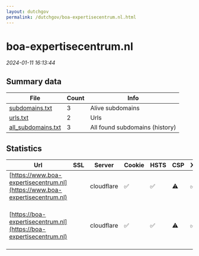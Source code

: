 ```yaml
---
layout: dutchgov
permalink: /dutchgov/boa-expertisecentrum.nl.html
---
```



# boa-expertisecentrum.nl
*2024-01-11 16:13:44*
## Summary data


| File       | Count | Info |
|------------|-------|------|
|[subdomains.txt](/data/boa-expertisecentrum.nl/subdomains.txt)|3|Alive subdomains|
|[urls.txt](/data/boa-expertisecentrum.nl/urls.txt)|2|Urls|
|[all_subdomains.txt](/data/boa-expertisecentrum.nl/all_subdomains.txt)|3|All found subdomains (history)|


## Statistics


| Url | SSL | Server | Cookie | HSTS | CSP | XFO | XXP | RP | Tech |Title |
|------------|-------|------|------|------|------|------|------|------|------|------|
|[https://www.boa-expertisecentrum.nl](https://www.boa-expertisecentrum.nl)| |cloudflare|:white_check_mark: |:white_check_mark: |:warning: | :white_check_mark: | :white_check_mark: | :white_check_mark: |Cloudflare HSTS HTTP/3||
|[https://boa-expertisecentrum.nl](https://boa-expertisecentrum.nl)| |cloudflare|:white_check_mark: |:white_check_mark: |:warning: | :white_check_mark: | :white_check_mark: | :white_check_mark: |Apache Tomcat Cloudflare Fourthwall:1.0.0 HSTS HTTP/3 Java MariaDB Skolengo:1.0.0|boa-expertisecen...|